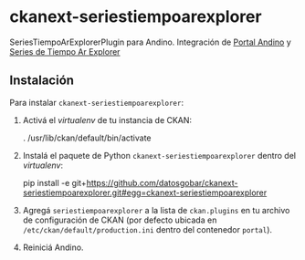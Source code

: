# ckanext-seriestiempoarexplorer

SeriesTiempoArExplorerPlugin para Andino.
Integración de [Portal Andino](https://github.com/datosgobar/portal-andino) y [Series de Tiempo Ar Explorer](https://github.com/datosgobar/series-tiempo-ar-explorer/)

## Instalación

Para instalar `ckanext-seriestiempoarexplorer`:

1. Activá el _virtualenv_ de tu instancia de CKAN:

     . /usr/lib/ckan/default/bin/activate

2. Instalá el paquete de Python `ckanext-seriestiempoarexplorer` dentro del _virtualenv_:

     pip install -e git+https://github.com/datosgobar/ckanext-seriestiempoarexplorer.git#egg=ckanext-seriestiempoarexplorer

3. Agregá `seriestiempoarexplorer` a la lista de `ckan.plugins` en tu archivo de configuración de CKAN
   (por defecto ubicada en `/etc/ckan/default/production.ini` dentro del contenedor `portal`).

4. Reiniciá Andino.

